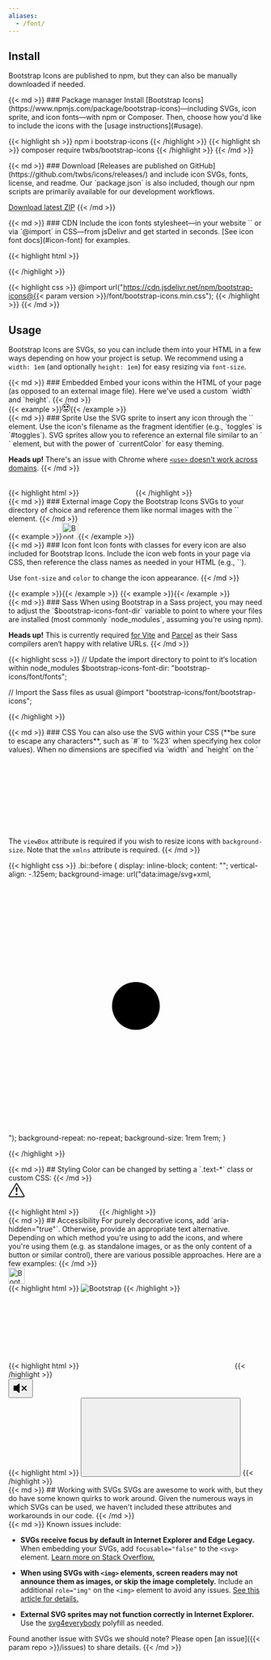```yaml
---
aliases:
  - /font/
---
```


## Install

Bootstrap Icons are published to npm, but they can also be manually downloaded if needed.

<div class="row my-4">
  <div class="col-md-4">
{{< md >}}
### Package manager
Install [Bootstrap Icons](https://www.npmjs.com/package/bootstrap-icons)—including SVGs, icon sprite, and icon fonts—with npm or Composer. Then, choose how you'd like to include the icons with the [usage instructions](#usage).

{{< highlight sh >}}
npm i bootstrap-icons
{{< /highlight >}}
{{< highlight sh >}}
composer require twbs/bootstrap-icons
{{< /highlight >}}
{{< /md >}}
  </div>
  <div class="col-md-4">
{{< md >}}
### Download
[Releases are published on GitHub](https://github.com/twbs/icons/releases/) and include icon SVGs, fonts, license, and readme. Our `package.json` is also included, though our npm scripts are primarily available for our development workflows.

<a class="btn btn-outline-primary" href="https://github.com/twbs/icons/releases/latest/">Download latest ZIP</a>
{{< /md >}}
  </div>
  <div class="col-md-4">
{{< md >}}
### CDN
Include the icon fonts stylesheet—in your website `<head>` or via `@import` in CSS—from jsDelivr and get started in seconds. [See icon font docs](#icon-font) for examples.

{{< highlight html >}}
<link href="https://cdn.jsdelivr.net/npm/bootstrap-icons@{{< param version >}}/font/bootstrap-icons.min.css" rel="stylesheet">
{{< /highlight >}}

{{< highlight css >}}
@import url("https://cdn.jsdelivr.net/npm/bootstrap-icons@{{< param version >}}/font/bootstrap-icons.min.css");
{{< /highlight >}}
{{< /md >}}
  </div>
</div>

## Usage

Bootstrap Icons are SVGs, so you can include them into your HTML in a few ways depending on how your project is setup. We recommend using a `width: 1em` (and optionally `height: 1em`) for easy resizing via `font-size`.

<div class="row my-4">
  <div class="col-md-4">
{{< md >}}
### Embedded
Embed your icons within the HTML of your page (as opposed to an external image file). Here we've used a custom `width` and `height`.
{{< /md >}}
  </div>
  <div class="col-md-8">
    {{< example >}}<svg xmlns="http://www.w3.org/2000/svg" width="16" height="16" fill="currentColor" class="bi bi-emoji-heart-eyes" viewBox="0 0 16 16"><path d="M8 15A7 7 0 1 1 8 1a7 7 0 0 1 0 14zm0 1A8 8 0 1 0 8 0a8 8 0 0 0 0 16z"/><path d="M11.315 10.014a.5.5 0 0 1 .548.736A4.498 4.498 0 0 1 7.965 13a4.498 4.498 0 0 1-3.898-2.25.5.5 0 0 1 .548-.736h.005l.017.005.067.015.252.055c.215.046.515.108.857.169.693.124 1.522.242 2.152.242.63 0 1.46-.118 2.152-.242a26.58 26.58 0 0 0 1.109-.224l.067-.015.017-.004.005-.002zM4.756 4.566c.763-1.424 4.02-.12.952 3.434-4.496-1.596-2.35-4.298-.952-3.434zm6.488 0c1.398-.864 3.544 1.838-.952 3.434-3.067-3.554.19-4.858.952-3.434z"/></svg>{{< /example >}}
  </div>
</div>

<div class="row my-4">
  <div class="col-md-4">
{{< md >}}
### Sprite
Use the SVG sprite to insert any icon through the `<use>` element. Use the icon's filename as the fragment identifier (e.g., `toggles` is `#toggles`). SVG sprites allow you to reference an external file similar to an `<img>` element, but with the power of `currentColor` for easy theming.

**Heads up!** There's an issue with Chrome where [`<use>` doesn't work across domains](https://bugs.chromium.org/p/chromium/issues/detail?id=470601).
{{< /md >}}
  </div>
  <div class="col-md-8">

<div class="bd-example" style="font-size: 32px;">
  <i class="bi bi-heart-fill"></i>
  <i class="bi bi-toggles"></i>
  <i class="bi bi-shop"></i>
</div>
{{< highlight html >}}
<svg class="bi" width="32" height="32" fill="currentColor">
  <use xlink:href="bootstrap-icons.svg#heart-fill"/>
</svg>
<svg class="bi" width="32" height="32" fill="currentColor">
  <use xlink:href="bootstrap-icons.svg#toggles"/>
</svg>
<svg class="bi" width="32" height="32" fill="currentColor">
  <use xlink:href="bootstrap-icons.svg#shop"/>
</svg>
{{< /highlight >}}
  </div>
</div>

<div class="row my-4">
  <div class="col-md-4">
{{< md >}}
### External image
Copy the Bootstrap Icons SVGs to your directory of choice and reference them like normal images with the `<img>` element.
{{< /md >}}
  </div>
  <div class="col-md-8">
    {{< example >}}<img src="/assets/icons/bootstrap.svg" alt="Bootstrap" width="32" height="32">{{< /example >}}
  </div>
</div>

<div class="row my-4">
  <div class="col-md-4">
{{< md >}}
### Icon font
Icon fonts with classes for every icon are also included for Bootstrap Icons. Include the icon web fonts in your page via CSS, then reference the class names as needed in your HTML (e.g., `<i class="bi bi-alarm"></i>`).

Use `font-size` and `color` to change the icon appearance.
{{< /md >}}
  </div>
  <div class="col-md-8">
    {{< example >}}<i class="bi bi-alarm"></i>{{< /example >}}
    {{< example >}}<i class="bi bi-alarm" style="font-size: 2rem; color: cornflowerblue;"></i>{{< /example >}}
  </div>
</div>

<div class="row my-4">
  <div class="col-md-4">
{{< md >}}
### Sass
When using Bootstrap in a Sass project, you may need to adjust the `$bootstrap-icons-font-dir` variable to point to where your files are installed (most commonly `node_modules`, assuming you're using npm).

**Heads up!** This is currently required [for Vite](https://github.com/vitejs/vite/issues/11012) and [Parcel](https://github.com/parcel-bundler/parcel/issues/6285) as their Sass compilers aren‘t happy with relative URLs.
{{< /md >}}
  </div>
  <div class="col-md-8">
{{< highlight scss >}}
// Update the import directory to point to it‘s location within node_modules
$bootstrap-icons-font-dir: "bootstrap-icons/font/fonts";

// Import the Sass files as usual
@import "bootstrap-icons/font/bootstrap-icons";

{{< /highlight >}}
  </div>
</div>

<div class="row my-4">
  <div class="col-md-4">
{{< md >}}
### CSS
You can also use the SVG within your CSS (**be sure to escape any characters**, such as `#` to `%23` when specifying hex color values). When no dimensions are specified via `width` and `height` on the `<svg>`, the icon will fill the available space.

The `viewBox` attribute is required if you wish to resize icons with `background-size`. Note that the `xmlns` attribute is required.
{{< /md >}}
  </div>
  <div class="col-md-8">
{{< highlight css >}}
.bi::before {
  display: inline-block;
  content: "";
  vertical-align: -.125em;
  background-image: url("data:image/svg+xml,<svg viewBox='0 0 16 16' fill='%23333' xmlns='http://www.w3.org/2000/svg'><path fill-rule='evenodd' d='M8 9.5a1.5 1.5 0 1 0 0-3 1.5 1.5 0 0 0 0 3z' clip-rule='evenodd'/></svg>");
  background-repeat: no-repeat;
  background-size: 1rem 1rem;
}

{{< /highlight >}}
  </div>
</div>

<div class="row my-4">
  <div class="col-md-4">
{{< md >}}
## Styling
Color can be changed by setting a `.text-*` class or custom CSS:
{{< /md >}}
  </div>
  <div class="col-md-8">
    <div class="bd-example">
      <svg class="bi bi-exclamation-triangle text-success" width="32" height="32" fill="currentColor" viewBox="0 0 16 16" xmlns="http://www.w3.org/2000/svg">
        <path d="M7.938 2.016A.13.13 0 0 1 8.002 2a.13.13 0 0 1 .063.016.146.146 0 0 1 .054.057l6.857 11.667c.036.06.035.124.002.183a.163.163 0 0 1-.054.06.116.116 0 0 1-.066.017H1.146a.115.115 0 0 1-.066-.017.163.163 0 0 1-.054-.06.176.176 0 0 1 .002-.183L7.884 2.073a.147.147 0 0 1 .054-.057zm1.044-.45a1.13 1.13 0 0 0-1.96 0L.165 13.233c-.457.778.091 1.767.98 1.767h13.713c.889 0 1.438-.99.98-1.767L8.982 1.566z"/>
        <path d="M7.002 12a1 1 0 1 1 2 0 1 1 0 0 1-2 0zM7.1 5.995a.905.905 0 1 1 1.8 0l-.35 3.507a.552.552 0 0 1-1.1 0L7.1 5.995z"/>
      </svg>
    </div>
{{< highlight html >}}
<svg class="bi bi-exclamation-triangle text-success" width="32" height="32" fill="currentColor" viewBox="0 0 16 16" xmlns="http://www.w3.org/2000/svg">
  ...
</svg>
{{< /highlight >}}
  </div>
</div>

<div class="row my-4">
  <div class="col-md-4">
{{< md >}}
## Accessibility
For purely decorative icons, add `aria-hidden="true"`. Otherwise, provide an appropriate text alternative. Depending on which method you're using to add the icons, and where you're using them (e.g. as standalone images, or as the only content of a button or similar control), there are various possible approaches. Here are a few examples:
{{< /md >}}
  </div>
  <div class="col-md-8">
    <div class="bd-example">
      <img src="/assets/icons/bootstrap.svg" alt="Bootstrap" width="32" height="32">
    </div>
{{< highlight html >}}
<!-- alt="..." on <img> element -->
<img src="/assets/icons/bootstrap.svg" alt="Bootstrap" ...>
{{< /highlight >}}
    <div class="bd-example">
      <i class="bi-github" role="img" style="font-size: 2em" aria-label="GitHub"></i>
      <i class="bi-tools" role="img" style="font-size: 2em" aria-label="Tools"></i>
    </div>
{{< highlight html >}}
<svg class="bi" ... role="img" aria-label="Tools">
  <use xlink:href="bootstrap-icons.svg#tools"/>
</svg>
{{< /highlight >}}
    <div class="bd-example">
      <button type="button" class="btn btn-primary" aria-label="Mute">
        <svg class="bi bi-volume-mute-fill" width="32" height="32" viewBox="0 0 16 16" fill="currentColor" xmlns="http://www.w3.org/2000/svg" aria-hidden="true"><path d="M6.717 3.55A.5.5 0 017 4v8a.5.5 0 01-.812.39L3.825 10.5H1.5A.5.5 0 011 10V6a.5.5 0 01.5-.5h2.325l2.363-1.89a.5.5 0 01.529-.06zm7.137 2.096a.5.5 0 010 .708L12.207 8l1.647 1.646a.5.5 0 01-.708.708L11.5 8.707l-1.646 1.647a.5.5 0 01-.708-.708L10.793 8 9.146 6.354a.5.5 0 11.708-.708L11.5 7.293l1.646-1.647a.5.5 0 01.708 0z"></path></svg>
      </button>
    </div>
{{< highlight html >}}
<!-- aria-label="..." on the control -->
<button ... aria-label="Mute">
  <svg class="bi bi-volume-mute-fill" aria-hidden="true" ...>
  ...
  </svg>
</button>
{{< /highlight >}}
  </div>
</div>

<div class="row my-4">
  <div class="col-md-4">
{{< md >}}
## Working with SVGs
SVGs are awesome to work with, but they do have some known quirks to work around. Given the numerous ways in which SVGs can be used, we haven't included these attributes and workarounds in our code.
{{< /md >}}
  </div>
  <div class="col-md-8">
{{< md >}}
Known issues include:

- **SVGs receive focus by default in Internet Explorer and Edge Legacy.** When embedding your SVGs, add `focusable="false"` to the `<svg>` element. [Learn more on Stack Overflow.](https://stackoverflow.com/questions/18646111/disable-onfocus-event-for-svg-element)

- **When using SVGs with `<img>` elements, screen readers may not announce them as images, or skip the image completely.** Include an additional `role="img"` on the `<img>` element to avoid any issues. [See this article for details.](https://web.archive.org/web/20201112013541/https://simplyaccessible.com/article/7-solutions-svgs/#acc-heading-2)

- **External SVG sprites may not function correctly in Internet Explorer.** Use the [svg4everybody](https://github.com/jonathantneal/svg4everybody) polyfill as needed.

Found another issue with SVGs we should note? Please open [an issue]({{< param repo >}}/issues) to share details.
{{< /md >}}
  </div>
</div>
